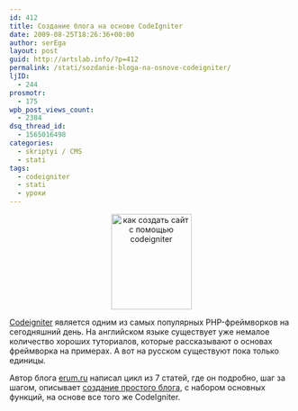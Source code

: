 ```yaml
---
id: 412
title: Создание блога на основе CodeIgniter
date: 2009-08-25T18:26:36+00:00
author: serEga
layout: post
guid: http://artslab.info/?p=412
permalink: /stati/sozdanie-bloga-na-osnove-codeigniter/
ljID:
  - 244
prosmotr:
  - 175
wpb_post_views_count:
  - 2384
dsq_thread_id:
  - 1565016498
categories:
  - skriptyi / CMS
  - stati
tags:
  - codeigniter
  - stati
  - уроки
---
```

<p style="text-align: center;">
  <a href="{{site.img_cdn}}/sozdaem_sait_na_codeigniter.jpg"><img src="{{site.img_cdn}}/sozdaem_sait_na_codeigniter.jpg" alt="как создать сайт с помощью codeigniter" title="sozdaem_sait_na_codeigniter" width="143" height="170" class="alignnone size-full wp-image-782" /></a>
</p>

<a href="http://codeigniter.com/" target="_blank">Codeigniter</a> является одним из самых популярных PHP-фреймворков на сегодняшний день. На английском языке существует уже немалое количество хороших туториалов, которые рассказывают о основах фреймворка на примерах. А вот на русском существуют пока только единицы.

Автор блога <a href="http://erum.ru/" target="_blank">erum.ru</a> написал цикл из 7 статей, где он подробно, шаг за шагом, описывает <a href="http://erum.ru/tags/codeigniter-blog/" target="_blank">создание простого блога</a>, с набором основных функций, на основе все того же CodeIgniter.
